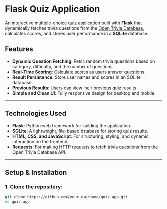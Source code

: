 # Flask Quiz Application

An interactive multiple-choice quiz application built with **Flask** that dynamically fetches trivia questions from the [Open Trivia Database](https://opentdb.com/), calculates scores, and stores user performance in a **SQLite** database.

## Features

- **Dynamic Question Fetching**: Fetch random trivia questions based on category, difficulty, and the number of questions.
- **Real-Time Scoring**: Calculate scores as users answer questions.
- **Result Persistence**: Store user names and scores in an SQLite database.
- **Previous Results**: Users can view their previous quiz results.
- **Simple and Clean UI**: Fully responsive design for desktop and mobile.

---

## Technologies Used

- **Flask**: Python web framework for building the application.
- **SQLite**: A lightweight, file-based database for storing quiz results.
- **HTML, CSS, and JavaScript**: For structuring, styling, and dynamic interaction on the frontend.
- **Requests**: For making HTTP requests to fetch trivia questions from the Open Trivia Database API.

---

## Setup & Installation

### 1. Clone the repository:

```bash
git clone https://github.com/your-username/quiz-app.git
cd quiz-app
